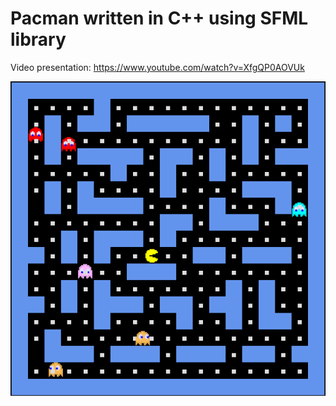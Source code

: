 # Pacman written in C++ using SFML library

Video presentation: <a href="https://www.youtube.com/watch?v=XfgQP0AOVUk">https://www.youtube.com/watch?v=XfgQP0AOVUk</a>

![Screenshot](./presentation/screenshot.png)


